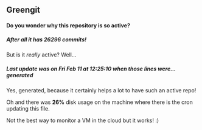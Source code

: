 ## Greengit

#### Do you wonder why this repository is so active?

##### After all it has 26296 commits!

But is it *really* active? Well...

##### Last update was on Fri Feb 11 at 12:25:10 when those lines were... generated

Yes, generated, because it certainly helps a lot to have such an active repo!

Oh and there was **26%** disk usage on the machine
where there is the cron updating this file.

Not the best way to monitor a VM in the cloud but it works! :)
